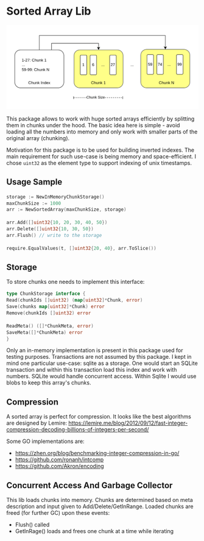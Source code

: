 # Sorted Array Lib

![](sorted_array.drawio.png)

This package allows to work with huge sorted arrays efficiently by splitting them in chunks under the hood.
The basic idea here is simple - avoid loading all the numbers into memory and only work with smaller parts of the
original array (chunking).

Motivation for this package is to be used for building inverted indexes.
The main requirement for such use-case is being memory and space-efficient.
I chose `uint32` as the element type to support indexing of unix timestamps.

## Usage Sample

```go
storage := NewInMemoryChunkStorage()
maxChunkSize := 1000
arr := NewSortedArray(maxChunkSize, storage)

arr.Add([]uint32{10, 20, 30, 40, 50})
arr.Delete([]uint32{10, 30, 50})
arr.Flush() // write to the storage

require.EqualValues(t, []uint32{20, 40}, arr.ToSlice())
```

## Storage

To store chunks one needs to implement this interface:

```go
type ChunkStorage interface {
Read(chunkIds []uint32) (map[uint32]*Chunk, error)
Save(chunks map[uint32]*Chunk) error
Remove(chunkIds []uint32) error

ReadMeta() ([]*ChunkMeta, error)
SaveMeta([]*ChunkMeta) error
}
```

Only an in-memory implementation is present in this package used for testing purposes.
Transactions are not assumed by this package. I kept in mind one particular use-case: sqlite as a storage.
One would start an SQLite transaction and within this transaction load this index and work with numbers.
SQLite would handle concurrent access. Within Sqlite I would use blobs to keep this array's chunks.

## Compression

A sorted array is perfect for compression. It looks like the best algorithms are designed by Lemire:
https://lemire.me/blog/2012/09/12/fast-integer-compression-decoding-billions-of-integers-per-second/

Some GO implementations are:

- https://zhen.org/blog/benchmarking-integer-compression-in-go/
- https://github.com/ronanh/intcomp
- https://github.com/Akron/encoding

## Concurrent Access And Garbage Collector

This lib loads chunks into memory. Chunks are determined based on meta description and input given to
Add/Delete/GetInRange. Loaded chunks are freed (for further GC) upon these events:

- Flush() called
- GetInRage() loads and frees one chunk at a time while iterating

